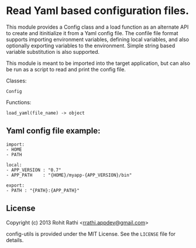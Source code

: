 Read Yaml based configuration files.
====================================

This module provides a Config class and a load function as an alternate API to
create and itinitialize it from a Yaml config file. The confile file format
supports importing environment variables, defining local variables, and also
optionally exporting variables to the environment. Simple string based variable
substitution is also supported.

This module is meant to be imported into the target application, but can also
be run as a script to read and print the config file.

Classes:

    Config

Functions:

    load_yaml(file_name) -> object

Yaml config file example:
----------------------------------------
    import:
    - HOME
    - PATH

    local:
    - APP_VERSION : "0.7"
    - APP_PATH    : "{HOME}/myapp-{APP_VERSION}/bin"

    export:
    - PATH : "{PATH}:{APP_PATH}"

License
-------
Copyright (c) 2013 Rohit Rathi &lt;rrathi.appdev@gmail.com&gt;

config-utils is provided under the MIT License. See the `LICENSE` file for details.
